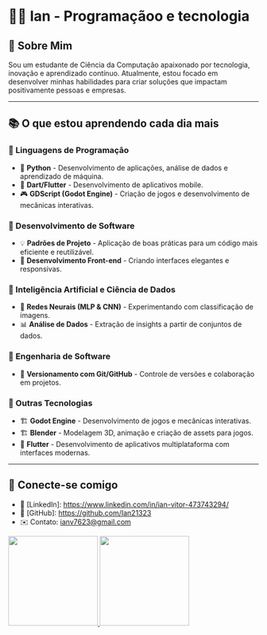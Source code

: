 # 👨‍💻 Ian - Programaçãoo e tecnologia

## 🚀 Sobre Mim
Sou um estudante de Ciência da Computação apaixonado por tecnologia, inovação e aprendizado contínuo. Atualmente, estou focado em desenvolver minhas habilidades para criar soluções que impactam positivamente pessoas e empresas. 

---

## 📚 O que estou aprendendo cada dia mais

### 🔹 Linguagens de Programação
- 🐍 **Python** - Desenvolvimento de aplicações, análise de dados e aprendizado de máquina.
- 🔷 **Dart/Flutter** - Desenvolvimento de aplicativos mobile.
- 🎮 **GDScript (Godot Engine)** - Criação de jogos e desenvolvimento de mecânicas interativas.

### 🔹 Desenvolvimento de Software
- 💡 **Padrões de Projeto** - Aplicação de boas práticas para um código mais eficiente e reutilizável.
- 🔧 **Desenvolvimento Front-end** - Criando interfaces elegantes e responsivas.


### 🔹 Inteligência Artificial e Ciência de Dados
- 🧠 **Redes Neurais (MLP & CNN)** - Experimentando com classificação de imagens.
- 📊 **Análise de Dados** - Extração de insights a partir de conjuntos de dados.

### 🔹 Engenharia de Software
- 🔄 **Versionamento com Git/GitHub** - Controle de versões e colaboração em projetos.

### 🔹 Outras Tecnologias
- 🏗️ **Godot Engine** - Desenvolvimento de jogos e mecânicas interativas.
- 🏗️ **Blender** - Modelagem 3D, animação e criação de assets para jogos.
- 📱 **Flutter** - Desenvolvimento de aplicativos multiplataforma com interfaces modernas.
---


## 📌 Conecte-se comigo
- 💼 [LinkedIn]: https://www.linkedin.com/in/ian-vitor-473743294/
- 📂 [GitHub]: https://github.com/Ian21323
- ✉️ Contato: ianv7623@gmail.com

<div>
<a href="https://beacon.si/safaballerini">
<img height="180em" src="https://github-readme-stats.vercel.app/api?username=ian21323&show_icons=true&theme=dark&include_all_commits=true&count_private=true"/>
<img height="180em" src="https://github-readme-stats.vercel.app/api/top-langs/?username=SEU_USUARIO&layout=compact&langs_count=16&theme=dark"/>
</div>
